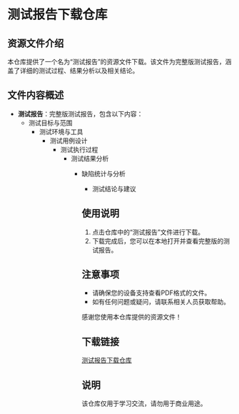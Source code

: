# 测试报告下载仓库

## 资源文件介绍

本仓库提供了一个名为“测试报告”的资源文件下载。该文件为完整版测试报告，涵盖了详细的测试过程、结果分析以及相关结论。

## 文件内容概述

- **测试报告**：完整版测试报告，包含以下内容：
  - 测试目标与范围
    - 测试环境与工具
      - 测试用例设计
        - 测试执行过程
          - 测试结果分析
            - 缺陷统计与分析
              - 测试结论与建议

              ## 使用说明

              1. 点击仓库中的“测试报告”文件进行下载。
              2. 下载完成后，您可以在本地打开并查看完整版的测试报告。

              ## 注意事项

              - 请确保您的设备支持查看PDF格式的文件。
              - 如有任何问题或疑问，请联系相关人员获取帮助。

              感谢您使用本仓库提供的资源文件！

              ## 下载链接
              [测试报告下载仓库](https://pan.quark.cn/s/731e63a74561)

              ## 说明

              该仓库仅用于学习交流，请勿用于商业用途。
